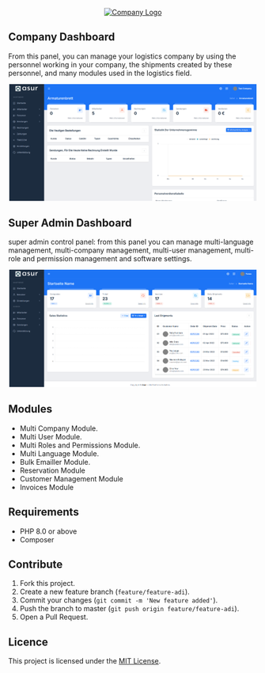 <p align="center"><a href="https://github.com/yunusasuroglu/" target="_blank"><img src="https://github.com/yunusasuroglu/php-laravel-logistic-erp/blob/main/public/assets/images/systems-logo/logo-dark.png" width="400" alt="Company Logo"></a></p>

## Company Dashboard

From this panel, you can manage your logistics company by using the personnel working in your company, the shipments created by these personnel, and many modules used in the logistics field.

<p align="center" style="display: flex; justify-content: center; gap: 20px;">
  <a href="https://github.com/yunusasuroglu/">
    <img width="500" src="public/assets/images/project/2.png" alt="Company Dashboard">
  </a>
</p>


## Super Admin Dashboard

super admin control panel: from this panel you can manage multi-language management, multi-company management, multi-user management, multi-role and permission management and software settings.

<p align="center" style="display: flex; justify-content: center; gap: 20px;">
  <a href="https://github.com/yunusasuroglu/">
    <img width="500" src="public/assets/images/project/1.png" alt="Super Admin Dashboard">
  </a>
</p>

## Modules

- Multi Company Module.
- Multi User Module.
- Multi Roles and Permissions Module.
- Multi Language Module.
- Bulk Emailler Module.
- Reservation Module
- Customer Management Module
- Invoices Module

## Requirements

- PHP 8.0 or above
- Composer

## Contribute

1. Fork this project.
2. Create a new feature branch (`feature/feature-adi`).
3. Commit your changes (`git commit -m 'New feature added'`).
4. Push the branch to master (`git push origin feature/feature-adi`).
5. Open a Pull Request.

## Licence
This project is licensed under the [MIT License](LICENSE).
